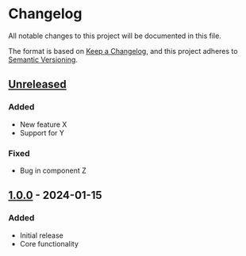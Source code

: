 # Changelog

All notable changes to this project will be documented in this file.

The format is based on [Keep a Changelog](https://keepachangelog.com/en/1.1.0/),
and this project adheres to [Semantic Versioning](https://semver.org/spec/v2.0.0.html).

## [Unreleased]

### Added
- New feature X
- Support for Y

### Fixed
- Bug in component Z

## [1.0.0] - 2024-01-15

### Added
- Initial release
- Core functionality

[Unreleased]: https://github.com/test/repo/compare/v1.0.0...HEAD
[1.0.0]: https://github.com/test/repo/releases/tag/v1.0.0
